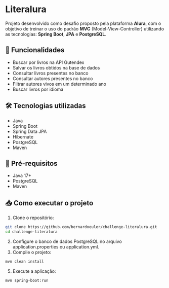 # Literalura

Projeto desenvolvido como desafio proposto pela plataforma **Alura**, com o objetivo de treinar o uso do padrão **MVC** (Model-View-Controller) utilizando as tecnologias: **Spring Boot**, **JPA** e **PostgreSQL**.

## 📝 Funcionalidades

- Buscar por livros na API Gutendex  
- Salvar os livros obtidos na base de dados  
- Consultar livros presentes no banco  
- Consultar autores presentes no banco  
- Filtrar autores vivos em um determinado ano  
- Buscar livros por idioma

## 🛠 Tecnologias utilizadas

- Java
- Spring Boot  
- Spring Data JPA
- Hibernate
- PostgreSQL  
- Maven

## 🚀 Pré-requisitos

- Java 17+
- PostgreSQL  
- Maven  

## 📥 Como executar o projeto

1. Clone o repositório:  
  ```bash
  git clone https://github.com/bernardoeuler/challenge-literalura.git
  cd challenge-literalura
  ```
2. Configure o banco de dados PostgreSQL no arquivo application.properties ou application.yml.
3. Compile o projeto:
  ```bash
  mvn clean install
  ```
5. Execute a aplicação:
  ```bash
  mvn spring-boot:run
  ```
